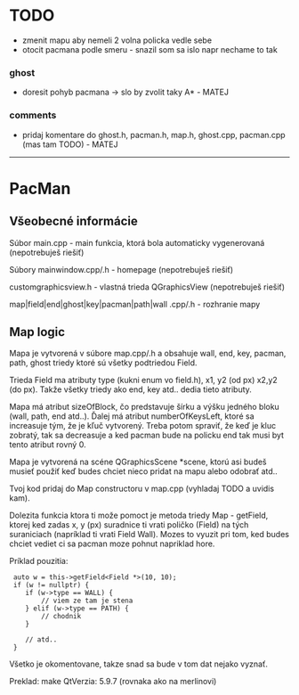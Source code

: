 # TODO

- zmenit mapu aby nemeli 2 volna policka vedle sebe 
- otocit pacmana podle smeru - snazil som sa islo napr nechame to tak 

### ghost
- doresit pohyb pacmana -> slo by zvolit taky A* - MATEJ

### comments
- pridaj komentare do ghost.h, pacman.h, map.h, ghost.cpp, pacman.cpp (mas tam TODO) - MATEJ 


---------------------------------------------------------------------------------------------------------------------------------------------------------------
# PacMan

## Všeobecné informácie
Súbor main.cpp - main funkcia, ktorá bola automaticky vygenerovaná (nepotrebuješ riešiť)

Súbory mainwindow.cpp/.h - homepage (nepotrebuješ riešiť)

customgraphicsview.h - vlastná trieda QGraphicsView (nepotrebuješ riešiť)

map|field|end|ghost|key|pacman|path|wall .cpp/.h - rozhranie mapy
## Map logic
Mapa je vytvorená v súbore map.cpp/.h a obsahuje wall, end, key, pacman, path, ghost triedy ktoré sú všetky podtriedou Field.

Trieda Field ma atributy type (kukni enum vo field.h), x1, y2 (od px) x2,y2 (do px). Takže všetky triedy ako end, key atd.. dedia tieto atributy.

Mapa má atribut sizeOfBlock, čo predstavuje šírku a výšku jedného bloku (wall, path, end atd..).
Ďalej má atribut numberOfKeysLeft, ktoré sa increasuje tým, že je kľuč vytvorený. Treba potom spraviť, že keď je kluc zobratý, tak sa decreasuje a ked pacman bude na policku end tak musi byt tento atribut rovný 0. 

Mapa je vytvorená na scéne QGraphicsScene *scene, ktorú asi budeš musieť použiť keď budes chciet nieco pridat na mapu alebo odobrať atd..

Tvoj kod pridaj do Map constructoru v map.cpp (vyhladaj TODO a uvidis kam).

Dolezita funkcia ktora ti može pomoct je metoda triedy Map - getField, ktorej ked zadas x, y (px) suradnice ti vrati poličko (Field) na tých suraniciach (napríklad ti vrati Field Wall). Mozes to vyuzit pri tom, ked budes chciet vediet ci sa pacman moze pohnut napriklad hore. 

Príklad pouzitia:
```
 auto w = this->getField<Field *>(10, 10);
 if (w != nullptr) {
    if (w->type == WALL) {
        // viem ze tam je stena
    } elif (w->type == PATH) {
        // chodnik
    }

    // atd..
 }

```

Všetko je okomentovane, takze snad sa bude v tom dat nejako vyznať.

Preklad: make
QtVerzia: 5.9.7 (rovnaka ako na merlinovi)
